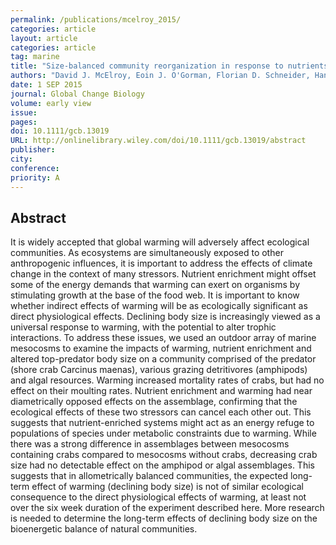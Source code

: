 ```yaml
---
permalink: /publications/mcelroy_2015/
categories: article
layout: article
categories: article
tag: marine
title: "Size-balanced community reorganization in response to nutrients and warming"
authors: "David J. McElroy, Eoin J. O'Gorman, Florian D. Schneider, Hanne Hetjens, Prune Le Merrer, Ross A. Coleman and Mark Emmerson"
date: 1 SEP 2015
journal: Global Change Biology
volume: early view
issue:
pages:  
doi: 10.1111/gcb.13019
URL: http://onlinelibrary.wiley.com/doi/10.1111/gcb.13019/abstract
publisher:
city:
conference:
priority: A
---
```


## Abstract

It is widely accepted that global warming will adversely affect ecological communities. As ecosystems are simultaneously exposed to other anthropogenic influences, it is important to address the effects of climate change in the context of many stressors. Nutrient enrichment might offset some of the energy demands that warming can exert on organisms by stimulating growth at the base of the food web. It is important to know whether indirect effects of warming will be as ecologically significant as direct physiological effects. Declining body size is increasingly viewed as a universal response to warming, with the potential to alter trophic interactions. To address these issues, we used an outdoor array of marine mesocosms to examine the impacts of warming, nutrient enrichment and altered top-predator body size on a community comprised of the predator (shore crab Carcinus maenas), various grazing detritivores (amphipods) and algal resources. Warming increased mortality rates of crabs, but had no effect on their moulting rates. Nutrient enrichment and warming had near diametrically opposed effects on the assemblage, confirming that the ecological effects of these two stressors can cancel each other out. This suggests that nutrient-enriched systems might act as an energy refuge to populations of species under metabolic constraints due to warming. While there was a strong difference in assemblages between mesocosms containing crabs compared to mesocosms without crabs, decreasing crab size had no detectable effect on the amphipod or algal assemblages. This suggests that in allometrically balanced communities, the expected long-term effect of warming (declining body size) is not of similar ecological consequence to the direct physiological effects of warming, at least not over the six week duration of the experiment described here. More research is needed to determine the long-term effects of declining body size on the bioenergetic balance of natural communities.
